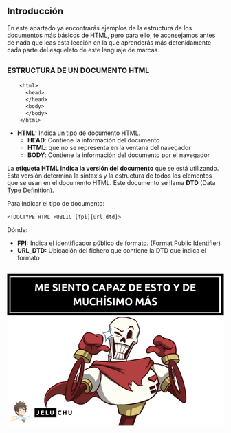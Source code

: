 ## Introducción
En este apartado ya encontrarás ejemplos de la estructura de los documentos más básicos de HTML, pero para ello, te aconsejamos antes de nada que leas esta lección en la que aprenderás más detenidamente cada parte del esqueleto de este lenguaje de marcas.

##

### ESTRUCTURA DE UN DOCUMENTO HTML
```
	<html>
	  <head>
	  </head>
	  <body>
	  </body>
	</html>
```

- **HTML:** Indica un tipo de documento HTML.
	- **HEAD**: Contiene la información del documento
	- **HTML**: que no se representa en la ventana del navegador
	- **BODY**: Contiene la información del documento por el navegador

La **etiqueta HTML indica la versión del documento** que se está utilizando. Esta versión determina la sintaxis y la estructura de todos los elementos que se usan en el documento HTML. Este documento se llama **DTD** (Data Type Definition).

Para indicar el tipo de documento:
```
<!DOCTYPE HTML PUBLIC [fpi][url_dtd]>
```
Dónde:
 - **FPI:** Indica el identificador público de formato. (Format Public Identifier)
 - **URL_DTD:** Ubicación del fichero que contiene la DTD que indica el formato

  ##

  ![Estructura](./fotos/foto.png)

